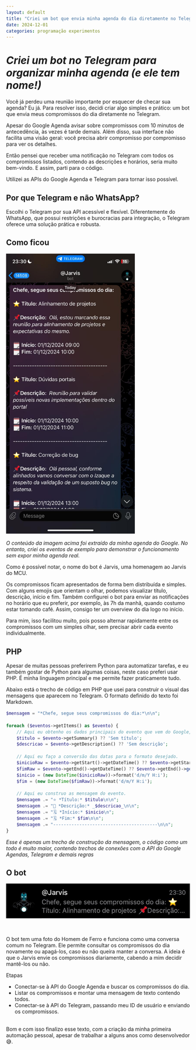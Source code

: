```yaml
---
layout: default
title: "Criei um bot que envia minha agenda do dia diretamente no Telegram, extraída do Google Agendas"
date: 2024-12-01
categories: programação experimentos
---
```

# _Criei um bot no Telegram para organizar minha agenda (e ele tem nome!)_

Você já perdeu uma reunião importante por esquecer de checar sua agenda? Eu já. Para resolver isso, decidi criar algo simples e prático: um bot que envia meus compromissos do dia diretamente no Telegram.

Apesar do Google Agenda avisar sobre compromissos com 10 minutos de antecedência, às vezes é tarde demais. Além disso, sua interface não facilita uma visão geral: você precisa abrir compromisso por compromisso para ver os detalhes.

Então pensei que receber uma notificação no Telegram com todos os compromissos listados, contendo as descrições e horários, seria muito bem-vindo. E assim, parti para o código.

Utilizei as APIs do Google Agenda e Telegram para tornar isso possível.

## Por que Telegram e não WhatsApp?

Escolhi o Telegram por sua API acessível e flexível. Diferentemente do WhatsApp, que possui restrições e burocracias para integração, o Telegram oferece uma solução prática e robusta.

## Como ficou

<img src="https://raw.githubusercontent.com/IzaqueL95/IzaqueL95.github.io/refs/heads/master/assets/img/telegram.jpeg" alt="Descrição da Imagem" style="max-width: 70%; height: auto;">

_*O conteúdo da imagem acima foi extraído da minha agenda do Google. No entanto, criei os eventos de exemplo para demonstrar o funcionamento sem expor minha agenda real.*_

Como é possível notar, o nome do bot é Jarvis, uma homenagem ao Jarvis do MCU.

Os compromissos ficam apresentados de forma bem distribuída e simples. Com alguns emojis que orientam o olhar, podemos visualizar título, descrição, início e fim. Também configurei o bot para enviar as notificações no horário que eu preferir, por exemplo, às 7h da manhã, quando costumo estar tomando café. Assim, consigo ter um overview do dia logo no início.

Para mim, isso facilitou muito, pois posso alternar rapidamente entre os compromissos com um simples olhar, sem precisar abrir cada evento individualmente.

## PHP

Apesar de muitas pessoas preferirem Python para automatizar tarefas, e eu também gostar de Python para algumas coisas, neste caso preferi usar PHP. É minha linguagem principal e me permite fazer praticamente tudo.

Abaixo está o trecho de código em PHP que usei para construir o visual das mensagens que aparecem no Telegram. O formato definido do texto foi Markdown.

```php
$mensagem = "*Chefe, segue seus compromissos do dia:*\n\n"; 

foreach ($eventos->getItems() as $evento) {
    // Aqui eu obtenho os dados principais do evento que vem do Google, ou defino valores padrão.
    $titulo = $evento->getSummary() ?? 'Sem título';
    $descricao = $evento->getDescription() ?? 'Sem descrição';

    // Aqui eu faço a conversão das datas para o formato desejado.
    $inicioRaw = $evento->getStart()->getDateTime() ?? $evento->getStart()->getDate();
    $fimRaw = $evento->getEnd()->getDateTime() ?? $evento->getEnd()->getDate();
    $inicio = (new DateTime($inicioRaw))->format('d/m/Y H:i'); 
    $fim = (new DateTime($fimRaw))->format('d/m/Y H:i'); 

    // Aqui eu construo as mensagem do evento.
    $mensagem .= "⭐ *Título:* $titulo\n\n";
    $mensagem .= "📌 *Descrição:* _$descricao_\n\n";
    $mensagem .= "🗓️ *Início:* $inicio\n";
    $mensagem .= "🗓️ *Fim:* $fim\n\n";
    $mensagem .= "----------------------------------------\n\n";
}

```
_*Esse é apenas um trecho de construção da mensagem, o código como um todo é muito maior, contendo trechos de conexões com a API do Google Agendas, Telegram e demais regras*_

## O bot

<img src="https://raw.githubusercontent.com/IzaqueL95/IzaqueL95.github.io/refs/heads/master/assets/img/tlg.jpeg" 
     alt="Descrição da Imagem" 
     style="max-width: 100%; height: auto;">

<br>

O bot tem uma foto do Homem de Ferro e funciona como uma conversa comum no Telegram. Ele permite consultar os compromissos do dia novamente ou apagá-los, caso eu não queira manter a conversa. A ideia é que o Jarvis envie os compromissos diariamente, cabendo a mim decidir mantê-los ou não.

Etapas
- Conectar-se à API do Google Agenda e buscar os compromissos do dia.
- Listar os compromissos e montar uma mensagem de texto contendo todos.
- Conectar-se à API do Telegram, passando meu ID de usuário e enviando os compromissos.

<br>
Bom e com isso finalizo esse texto, com a criação da minha primeira automação pessoal, apesar de trabalhar a alguns anos como desenvolvedor 😅. 